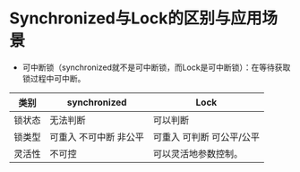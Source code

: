 # Synchronized与Lock的区别与应用场景

* 可中断锁（synchronized就不是可中断锁，而Lock是可中断锁）：在等待获取锁过程中可中断。

类别 | synchronized | Lock
-- | --|--
锁状态|无法判断|可以判断
锁类型|可重入 不可中断 非公平|可重入 可判断 可公平/公平
灵活性|不可控|可以灵活地参数控制。


